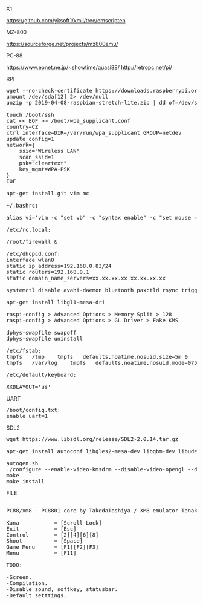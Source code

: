 
X1

https://github.com/yksoft1/xmil/tree/emscripten

MZ-800

https://sourceforge.net/projects/mz800emu/

PC-88

https://www.eonet.ne.jp/~showtime/quasi88/
http://retropc.net/pi/

RPI
<pre>
wget --no-check-certificate https://downloads.raspberrypi.org/raspbian_lite/images/raspbian_lite-2019-04-09/2019-04-08-raspbian-stretch-lite.zip
umount /dev/sda[12] 2> /dev/null
unzip -p 2019-04-08-raspbian-stretch-lite.zip | dd of=/dev/sda bs=4M

touch /boot/ssh
cat << EOF >> /boot/wpa_supplicant.conf
country=CZ
ctrl_interface=DIR=/var/run/wpa_supplicant GROUP=netdev
update_config=1
network={
	ssid="Wireless LAN"
	scan_ssid=1
	psk="cleartext"
	key_mgmt=WPA-PSK
}
EOF

apt-get install git vim mc

~/.bashrc:

alias vi='vim -c "set vb" -c "syntax enable" -c "set mouse ="'

/etc/rc.local:

/root/firewall &

/etc/dhcpcd.conf:
interface wlan0
static ip_address=192.168.0.83/24
static routers=192.168.0.1
static domain_name_servers=xx.xx.xx.xx xx.xx.xx.xx

systemctl disable avahi-daemon bluetooth paxctld rsync triggerhappy dphys-swapfile apt-daily apt-daily.timer apt-daily-upgrade apt-daily-upgrade.timer

apt-get install libgl1-mesa-dri

raspi-config > Advanced Options > Memory Split > 128
raspi-config > Advanced Options > GL Driver > Fake KMS

dphys-swapfile swapoff
dphys-swapfile uninstall

/etc/fstab:
tmpfs	/tmp	tmpfs	defaults,noatime,nosuid,size=5m	0	0
tmpfs	/var/log	tmpfs	defaults,noatime,nosuid,mode=0755,size=5m	0	0

/etc/default/keyboard:

XKBLAYOUT='us'
</pre>

UART

<pre>
/boot/config.txt:
enable_uart=1
</pre>

SDL2

<pre>
wget https://www.libsdl.org/release/SDL2-2.0.14.tar.gz

apt-get install autoconf libgles2-mesa-dev libgbm-dev libudev-dev libasound2-dev liblzma-dev

autogen.sh
./configure --enable-video-kmsdrm --disable-video-opengl --disable-video-x11 --disable-video-rpi
make
make install
</pre>

FILE

<pre>

PC88/xm8 - PC8801 core by TakedaToshiya / XM8 emulator Tanaka Yasushi(PI).

Kana           = [Scroll Lock]
Exit           = [Esc]
Control        = [2][4][6][8]
Shoot          = [Space]
Game Menu      = [F1][F2][F3]
Menu           = [F11]

TODO:

-Screen.
-Compilation.
-Disable sound, softkey, statusbar.
-Default setttings.
</pre>
